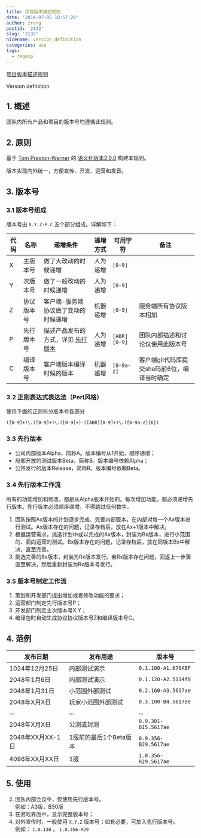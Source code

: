 ```yaml
---
title: 项目版本描述规则
date: '2014-07-05 10:57:28'
author: zrong
postid: '2132'
slug: '2132'
nicename: version_definition
categories: use
tags:
  - regexp
---
```


[项目版本描述规则](http://blog.zengrong.net/post/2132.html)

Version definition

## 1. 概述

团队内所有产品和项目的版本号均遵循此规则。

## 2. 原则

基于 [Tom Preston-Werner][1] 的 [语义化版本2.0.0][2] 构建本规则。

版本实现内外统一，方便宣传、开发、运营和发音。<!--more-->

## 3. 版本号

### 3.1 版本号组成

版本号由 `X.Y.Z-P.C` 五个部分组成。详解如下：

|代码|名称|递增条件|递增方式|可用字符|备注|
|----|----|----|----|----|----|
|X|主版本号|做了大改动的时候递增|人为递增|`[0-9]`||
|Y|次版本号|做了一般改动的时候递增|人为递增|`[0-9]`||
|Z|协议版本号|客户端-服务端协议做了变动的时候递增|机器递增|`[0-9]`|服务端所有协议版本相加|
|P|先行版本号|描述产品发布的方式，详见 [先行版本](#pre)|人为递增|`[ABR][0-9]`|团队内部描述和讨论仅使用此版本号|
|C|编译版本号|客户端版本编译时候的版本|机器递增|`[0-9a-z]`|客户端git代码库提交sha码前6位，编译当时确定|

### 3.2 正则表达式表达法（Perl风格）

使用下面的正则拆分版本号各部分

`([0-9]+)\.([0-9]+)\.([0-9]+)-([ABR][0-9]+)\.([0-9a-z]{6})`

<a name="pre"></a>
### 3.3 先行版本

* 公司内部版本Alpha，简称A。版本编号从1开始，顺序递增；
* 局部开放的测试版本Beta，简称B。版本编号依赖Alpha；
* 公开发行的版本Release，简称R。版本编号依赖Beta。

### 3.4 先行版本工作流

所有的功能增加和修改，都是从Alpha版本开始的。每次增加功能，都必须递增先行版本。先行版本必须顺序递增，不得跳过任何数字。

1. 团队按照Ax版本的计划逐步完成、完善内部版本。在内部对每一个Ax版本进行测试。Ax版本存在的问题，记录存档后，放在Ax+1版本中解决。
1. 根据运营需求，挑选计划中或以完成的Ax版本，封装为Bx版本，进行小范围的、面向运营的测试。Bx版本存在的问题，记录存档后，放在同版本Bx中解决，直至完善。
1. 挑选完善的Bx版本，封装为Rx版本发行。若Rx版本存在问题，回返上一步骤直至解决，然后重新封装为Rx版本号发行。

### 3.5 版本号制定工作流

1. 策划和开发部门提出增加或者修改功能的要求；
2. 运营部门制定先行版本号P；
3. 开发部门制定主次版本号X.Y；
4. 编译包时自动生成协议协议版本号Z和编译版本号C。

## 4. 范例

|发布日期|发布用途|版本号|
|----|----|----|
|1024年12月25日|内部测试演示|`0.1.100-A1.679ABF`|
|2048年1月6日|内部测试演示|`0.1.120-A2.5114f8`|
|2048年1月31日|小范围外部测试|`0.2.160-A3.5617ae`|
|2048年X月X日|玩家小范围外部测试|`0.3.100-B4.5617ae`|
|...|...|...|
|2048年X月X日|公测或封测|`0.9.301-B15.5617ae`|
|2048年XX月XX-1日|1服前的最后1个Beta版本|`0.9.356-B29.5617ae`|
|4096年XX月XX日|1服|`1.0.356-R29.5617ae`|

## 5. 使用

2. 团队内部会议中，仅使用先行版本号。  
例如：A3版，B30版
1. 在游戏界面中，显示完整版本号；
3. 对外宣传时，一般使用 `X.Y.Z` 版本号；如有必要，可加入先行版本号。  
例如： `1.0.130` ， `1.0.356-R29`

[1]: http://tom.preston-werner.com/
[2]: http://semver.org/lang/zh-TW/
